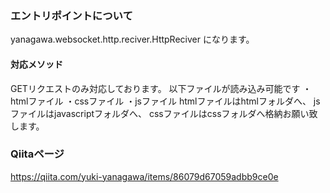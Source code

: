 ### エントリポイントについて ###
yanagawa.websocket.http.reciver.HttpReciver になります。

#### 対応メソッド ####
GETリクエストのみ対応しております。
以下ファイルが読み込み可能です
・htmlファイル
・cssファイル
・jsファイル
htmlファイルはhtmlフォルダへ、
jsファイルはjavascriptフォルダへ、
cssファイルはcssフォルダへ格納お願い致します。

### Qiitaページ ###
https://qiita.com/yuki-yanagawa/items/86079d67059adbb9ce0e